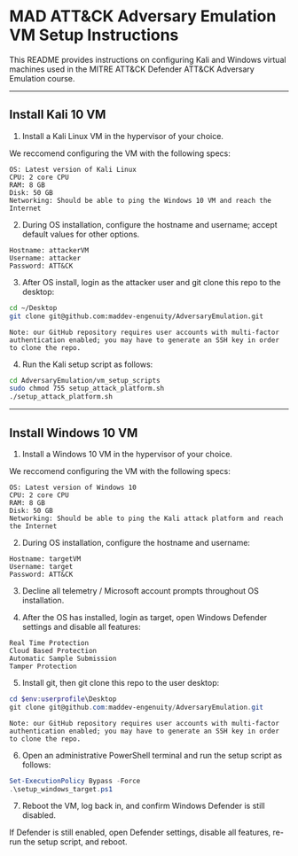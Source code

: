 # MAD ATT&CK Adversary Emulation VM Setup Instructions

This README provides instructions on configuring Kali and Windows virtual machines used in the MITRE ATT&CK Defender ATT&CK Adversary Emulation course.

---

## Install Kali 10 VM

1. Install a Kali Linux VM in the hypervisor of your choice.

We reccomend configuring the VM with the following specs:

```
OS: Latest version of Kali Linux
CPU: 2 core CPU
RAM: 8 GB
Disk: 50 GB
Networking: Should be able to ping the Windows 10 VM and reach the Internet
```

2. During OS installation, configure the hostname and username; accept default values for other options.

```
Hostname: attackerVM
Username: attacker
Password: ATT&CK
```

3. After OS install, login as the attacker user and git clone this repo to the desktop:

```bash
cd ~/Desktop
git clone git@github.com:maddev-engenuity/AdversaryEmulation.git
```

`Note: our GitHub repository requires user accounts with multi-factor authentication enabled; you may have to generate an SSH key in order to clone the repo.`

4. Run the Kali setup script as follows:

```bash
cd AdversaryEmulation/vm_setup_scripts
sudo chmod 755 setup_attack_platform.sh
./setup_attack_platform.sh
```

---

## Install Windows 10 VM

1. Install a Windows 10 VM in the hypervisor of your choice.
 
We reccomend configuring the VM with the following specs:

```
OS: Latest version of Windows 10
CPU: 2 core CPU
RAM: 8 GB
Disk: 50 GB
Networking: Should be able to ping the Kali attack platform and reach the Internet
```

2. During OS installation, configure the hostname and username:

```
Hostname: targetVM
Username: target
Password: ATT&CK
```

3. Decline all telemetry / Microsoft account prompts throughout OS installation.

4. After the OS has installed, login as target, open Windows Defender settings and disable all features:

```
Real Time Protection
Cloud Based Protection
Automatic Sample Submission
Tamper Protection
```

5. Install git, then git clone this repo to the user desktop:

```powershell
cd $env:userprofile\Desktop
git clone git@github.com:maddev-engenuity/AdversaryEmulation.git
```

`Note: our GitHub repository requires user accounts with multi-factor authentication enabled; you may have to generate an SSH key in order to clone the repo.`

6. Open an administrative PowerShell terminal and run the setup script as follows:

```powershell
Set-ExecutionPolicy Bypass -Force
.\setup_windows_target.ps1
```

7. Reboot the VM, log back in, and confirm Windows Defender is still disabled.

If Defender is still enabled, open Defender settings, disable all features, re-run the setup script, and reboot.
